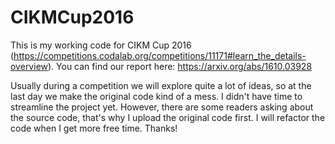 # CIKMCup2016

This is my working code for CIKM Cup 2016 (https://competitions.codalab.org/competitions/11171#learn_the_details-overview).
You can find our report here: https://arxiv.org/abs/1610.03928  

Usually during a competition we will explore quite a lot of ideas, so at the last day we make the original code kind of a mess.  I didn't have time to streamline the project yet. However, there are some readers asking about the source code, that's why I upload the original code first. I will refactor the code when I get more free time.
Thanks!
